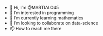 - 👋 Hi, I’m @MARTIALO45
- 👀 I’m interested in programming
- 🌱 I’m currently learning mathematics
- 💞️ I’m looking to collaborate on data-science
- 📫 How to reach me there

<!---
MARTIALO45/MARTIALO45 is a ✨ special ✨ repository because its `README.md` (this file) appears on your GitHub profile.
You can click the Preview link to take a look at your changes.
--->
